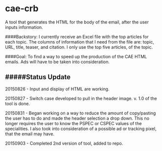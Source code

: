 # cae-crb
A tool that generates the HTML for the body of the email, after the user inputs information.


####Backstory: 
I currently receive an Excel file with the top articles for each topic. The columns of information that I need from the file are: topic, URL, title, teaser, and citation. I only use the top five articles, of the topic. 


####Goal: 
To find a way to speed up the production of the CAE HTML emails. Ads will have to be taken into consideration.

#####Status Update
-------------------

20150826 - Input and display of HTML are working.

20150827 - Switch case developed to pull in the header image. v. 1.0 of the tool is done. 

20150831 - Began working on a way to reduce the amount of copy/pasting the user has to do and made the header selection a drop down. This no longer requires the user to know the PSPEC or CSPEC values of the specialities. I also took into consideration of a possible ad or tracking pixel, that the email may have.

20150903 - Completed 2nd version of tool, added to repo.